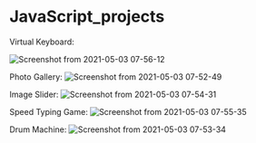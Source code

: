 # JavaScript_projects

Virtual Keyboard:

![Screenshot from 2021-05-03 07-56-12](https://user-images.githubusercontent.com/63462555/116826013-96a5b200-abaf-11eb-9af3-27e6b77fb902.png)

Photo Gallery:
![Screenshot from 2021-05-03 07-52-49](https://user-images.githubusercontent.com/63462555/116826096-f69c5880-abaf-11eb-80e6-35fb098508ce.png)

Image Slider:
![Screenshot from 2021-05-03 07-54-31](https://user-images.githubusercontent.com/63462555/116826113-0d42af80-abb0-11eb-9234-c99ba1004a8c.png)

Speed Typing Game:
![Screenshot from 2021-05-03 07-55-35](https://user-images.githubusercontent.com/63462555/116826139-28152400-abb0-11eb-97d9-1ac3b2e4c70f.png)

Drum Machine:
![Screenshot from 2021-05-03 07-53-34](https://user-images.githubusercontent.com/63462555/116826152-3ebb7b00-abb0-11eb-9259-ef7eb22c1988.png)




